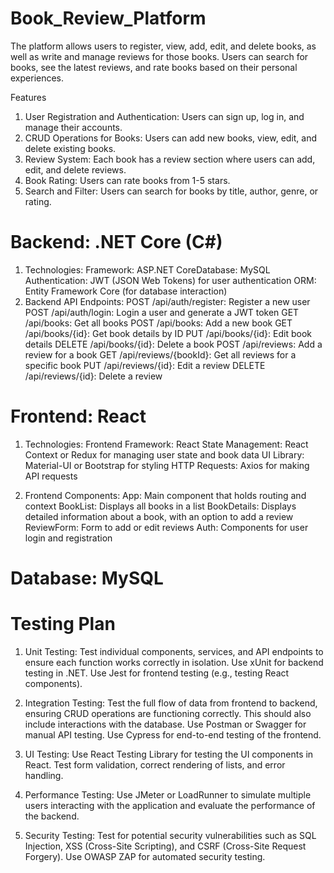 # Book_Review_Platform
The platform allows users to register, view, add, edit, and delete books, as well as write and manage reviews for those books. Users can search for books, see the latest reviews, and rate books based on their personal experiences.

Features
1) User Registration and Authentication: Users can sign up, log in, and manage their accounts.
2) CRUD Operations for Books: Users can add new books, view, edit, and delete existing books.
3) Review System: Each book has a review section where users can add, edit, and delete reviews.
4) Book Rating: Users can rate books from 1-5 stars.
5) Search and Filter: Users can search for books by title, author, genre, or rating.

# Backend: .NET Core (C#)
1) Technologies:
    Framework: ASP.NET 
    CoreDatabase: MySQL
    Authentication: JWT (JSON Web Tokens) for user authentication
    ORM: Entity Framework Core (for database interaction)
2) Backend API Endpoints:
    POST /api/auth/register: Register a new user
    POST /api/auth/login: Login a user and generate a JWT token
    GET /api/books: Get all books
    POST /api/books: Add a new book
    GET /api/books/{id}: Get book details by ID
    PUT /api/books/{id}: Edit book details
    DELETE /api/books/{id}: Delete a book
    POST /api/reviews: Add a review for a book
    GET /api/reviews/{bookId}: Get all reviews for a specific book
    PUT /api/reviews/{id}: Edit a review
    DELETE /api/reviews/{id}: Delete a review

# Frontend: React
1) Technologies:
    Frontend Framework: React
    State Management: React Context or Redux for managing user state and book data
    UI Library: Material-UI or Bootstrap for styling
    HTTP Requests: Axios for making API requests
    
2) Frontend Components:
    App: Main component that holds routing and context
    BookList: Displays all books in a list
    BookDetails: Displays detailed information about a book, with an option to add a review
    ReviewForm: Form to add or edit reviews
    Auth: Components for user login and registration

# Database: MySQL

# Testing Plan
1) Unit Testing:
    Test individual components, services, and API endpoints to ensure each function works correctly in isolation.
    Use xUnit for backend testing in .NET.
    Use Jest for frontend testing (e.g., testing React components).

2) Integration Testing:
    Test the full flow of data from frontend to backend, ensuring CRUD operations are functioning correctly. This should also include interactions with the database.
    Use Postman or Swagger for manual API testing.
    Use Cypress for end-to-end testing of the frontend.
3) UI Testing:
    Use React Testing Library for testing the UI components in React.
    Test form validation, correct rendering of lists, and error handling.
4) Performance Testing:
    Use JMeter or LoadRunner to simulate multiple users interacting with the application and evaluate the performance of the backend.
5) Security Testing:
    Test for potential security vulnerabilities such as SQL Injection, XSS (Cross-Site Scripting), and CSRF (Cross-Site Request Forgery).
    Use OWASP ZAP for automated security testing.

